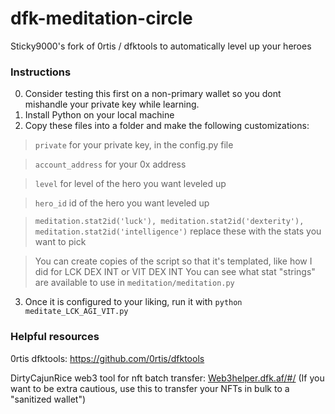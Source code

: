 # dfk-meditation-circle
Sticky9000's fork of 0rtis / dfktools to automatically level up your heroes

### Instructions

0. Consider testing this first on a non-primary wallet so you dont mishandle your private key while learning. 
1. Install Python on your local machine
2. Copy these files into a folder and make the following customizations:

>  `private` for your private key, in the config.py file

>  `account_address` for your 0x address

>  `level` for level of the hero you want leveled up

>  `hero_id` id of the hero you want leveled up

>  `meditation.stat2id('luck'), meditation.stat2id('dexterity'), meditation.stat2id('intelligence')` replace these with the stats you want to pick

>  You can create copies of the script so that it's templated, like how I did for LCK DEX INT or VIT DEX INT
>  You can see what stat "strings" are available to use in `meditation/meditation.py`

3. Once it is configured to your liking, run it with `python meditate_LCK_AGI_VIT.py`

### Helpful resources

0rtis dfktools: https://github.com/0rtis/dfktools

DirtyCajunRice web3 tool for nft batch transfer: [Web3helper.dfk.af/#/](https://web3helper.dfk.af/#/) (If you want to be extra cautious, use this to transfer your NFTs in bulk to a "sanitized wallet")
